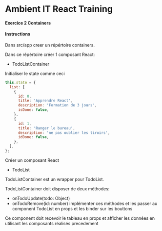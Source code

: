# Ambient IT React Training

#### Exercice 2 Containers

#### Instructions
Dans src/app creer un répértoire containers.

Dans ce répértoire créer 1 composant React:
 - TodoListContainer

Initialiser le state comme ceci
```js
this.state = {
  list: [
    {
      id: 0,
      title: 'Apprendre React',
      description: 'Formation de 3 jours',
      isDone: false,
    },
    {
      id: 1,
      title: 'Ranger le bureau',
      description: 'ne pas oublier les tiroirs',
      idDone: false,
    },
  ],
};
```

Créer un composant React
 - TodoList

TodoListContainer est un wrapper pour TodoList.

TodoListContainer doit disposer de deux méthodes:
 - onTodoUpdate(todo: Object)
 - onTodoRemove(id: number)
implémenter ces méthodes et les passer au component TodoList en props et les binder sur les bouttons

Ce component doit recevoir le tableau en props et afficher les données en utilisant les composants réalisés precedement
